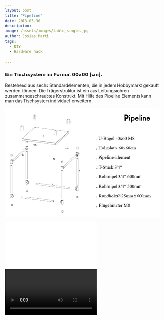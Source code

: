 ```yaml
---
layout: post
title: "Pipeline"
date: 2013-05-30
description:
image: /assets/images/table_single.jpg
author: Josias Marti
tags:
  - DIY
  - Hardware hack

---
```


### Ein Tischsystem im Format 60x60 [cm].
Bestehend aus sechs Standardelementen, die in jedem Hobbymarkt gekauft werden können.
Die Trägerstruktur ist ein aus Leitungsrohren zusammengeschraubtes Konstrukt.
Mit Hilfe des Pipeline Elements kann man das Tischsystem individuell erweitern.

![Placeholder](/assets/images/pipeline_02.jpg)


<iframe style="border: none;" src="/assets/pipeline.html"></iframe>

<video autobuffer autoplay controls> 
    <source src="/assets/video/pipe.mp4"></source>
</video>